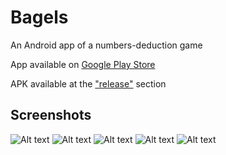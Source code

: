 # Bagels

An Android app of a numbers-deduction game

App available on [Google Play Store](https://play.google.com/store/apps/details?id=com.ntrllog.bagels)

APK available at the ["release"](https://github.com/alan-lam/Bagels/releases) section

## Screenshots

![Alt text](./pictures/home.jpg?raw=true)
![Alt text](./pictures/easy.jpg?raw=true)
![Alt text](./pictures/medium.jpg?raw=true)
![Alt text](./pictures/hard.jpg?raw=true)
![Alt text](./pictures/impossible.jpg?raw=true)
